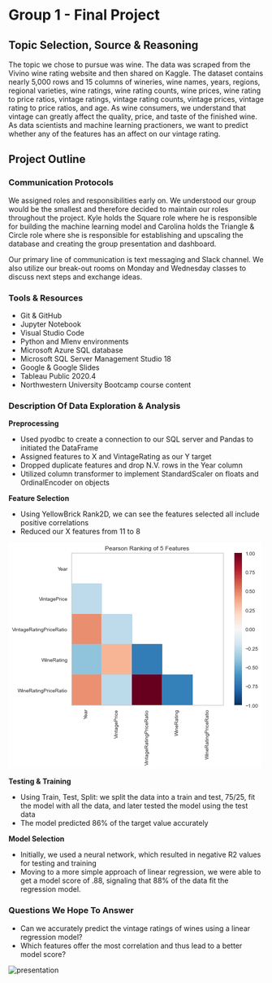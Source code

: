# Group 1 - Final Project

## Topic Selection, Source & Reasoning

The topic we chose to pursue was wine. The data was scraped from the Vivino wine rating website and then shared on Kaggle. The dataset contains nearly 5,000 rows and 15 columns of wineries, wine names, years, regions, regional varieties, wine ratings, wine rating counts, wine prices, wine rating to price ratios, vintage ratings, vintage rating counts, vintage prices, vintage rating to price ratios, and age. As wine consumers, we understand that vintage can greatly affect the quality, price, and taste of the finished wine. As data scientists and machine learning practioners, we want to predict whether any of the features has an affect on our vintage rating. 

## Project Outline

### Communication Protocols

We assigned roles and responsibilities early on. We understood our group would be the smallest and therefore decided to maintain our roles throughout the project. Kyle holds the Square role where he is responsible for building the machine learning model and Carolina holds the Triangle & Circle role where she is responsible for establishing and upscaling the database and creating the group presentation and dashboard.  

Our primary line of communication is text messaging and Slack channel. We also utilize our break-out rooms on Monday and Wednesday classes to discuss next steps and exchange ideas.

### Tools & Resources

- Git & GitHub
- Jupyter Notebook
- Visual Studio Code
- Python and Mlenv environments
- Microsoft Azure SQL database
- Microsoft SQL Server Management Studio 18
- Google & Google Slides
- Tableau Public 2020.4
- Northwestern University Bootcamp course content


### Description Of Data Exploration & Analysis

**Preprocessing**
- Used pyodbc to create a connection to our SQL server and Pandas to initiated the DataFrame
- Assigned features to X and VintageRating as our Y target
- Dropped duplicate features and drop N.V. rows in the Year column
- Utilized column transformer to implement StandardScaler on floats and OrdinalEncoder on objects

**Feature Selection**
- Using YellowBrick Rank2D, we can see the features selected all include positive correlations
- Reduced our X features from 11 to 8 

![Pearson_chart](https://github.com/carolinaroca007/Group1_Final/blob/Carolina/pearson_ranking.png)

**Testing & Training**
- Using Train, Test, Split: we split the data into a train and test, 75/25, fit the model with all the data, and later tested the model using the test data
- The model predicted 86% of the target value accurately

**Model Selection**
- Initially, we used a neural network, which resulted in negative R2 values for testing and training
- Moving to a more simple approach of linear regression, we were able to get a model score of .88, signaling that 88% of the data fit the regression model. 


### Questions We Hope To Answer

- Can we accurately predict the vintage ratings of wines using a linear regression model?
- Which features offer the most correlation and thus lead to a better model score?


![presentation](https://docs.google.com/presentation/d/1x3NDea1T3S9geG-pe38FU7BDHbWDCkHsx8GR0FOjFt0/edit?userstoinvite=kyleleeschneider%40gmail.com&ts=60248fab#slide=id.p)



